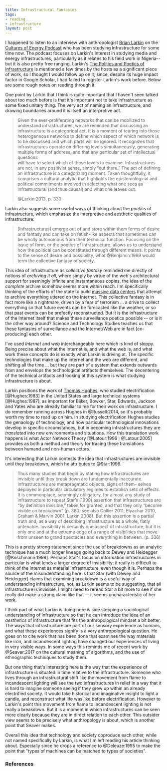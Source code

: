 ```yaml
---
title: Infrastructural Fantasies
tags:
- reading
- infrastructure
layout: post
---
```



I happened to listen to an interview with anthropologist [Brian Larkin] on the [Cultures of Energy Podcast] who has been studying infrastructure for some time now. The podcast focuses on Larkin's interest in studying media and energy infrastructures, particularly as it relates to his field work in Nigeria--but it is also pretty free ranging. Larkin's [The Politics and Poetics of Infrastructure] is mentioned a few times by the hosts as a significant piece of work, so I thought I would follow up on it, since, despite its huge impact factor in Google Scholar, I had failed to register Larkin's work before. Below are some rough notes on reading through it.

One point by Larkin that I think is quite important that I haven't seen talked about too much before is that it's important not to take infrastructure as some fixed unitary thing. The very act of naming an infrastructure, and drawing boundaries around it is itself an interpretive act.

> Given the ever-proliferating networks that can be mobilized to
> understand infrastructures, we are reminded that discussing an
> infrastructure is a categorical act. It is a moment of tearing
> into those heterogeneous networks to define which aspect of
> which network is to be discussed and which parts will be
> ignored. It recognizes that infrastructures operate on
> differing levels simultaneously, generating multiple forms of
> address, and that any particular set of intellectual questions\
> will have to select which of these levels to examine.
> Infrastructures are not, in any positivist sense, simply “out
> there.” The act of defining an infrastructure is a categorizing
> moment. Taken thoughtfully, it comprises a cultural analytic
> that highlights the epistemological and political commitments
> involved in selecting what one sees as infrastructural (and 
> thus causal) and what one leaves out.
>
> @Larkin:2013, p. 330

Larkin also suggests some useful ways of thinking about the *poetics* of infrastructure, which emphasize the interpretive and aesthetic qualities of infrastructure:

> [Infrastructures] emerge out of and store within them forms of
> desire and fantasy and can take on fetish-like aspects that
> sometimes can be wholly autonomous from their technical
> function. Focusing on the issue of form, or the poetics of
> infrastructure, allows us to understand how the political can
> be constituted through different means. It points to the sense
> of desire and possibility, what @Benjamin:1999 would term the
> collective fantasy of society.

This idea of infrastructure as *collective fantasy* reminded me directly of notions of *archiving it all*, where simply by virtue of the web's architectural support for seemingly infinite and instantaneous copies, the idea of the *complete* archive somehow seems more within reach. I'm specifically thinking of the efforts of the state to build [massive data centers] that attempt to archive everything uttered on the Internet. This collective fantasy is in fact more like a nightmare, driven by a fear of terrorism ... a drive to collect everything so that future events can be forecasted like the weather, or so that past events can be prefectly reconstructed.  But it is the infrastructure of the Internet itself that makes these surveillance poetics possible -- or is it the other way around? Science and Technology Studies teaches us that these fantasies of surveillance and the Internet/Web are in fact [co-producing] each other.

I've used *Internet* and *web* interchangeably here which is kind of sloppy. Being precise about what the Internet is, and what the web is, and what work these concepts do is exactly what Larkin is driving at. The specific technologies that make up the internet and the web are different, and shifting all the time ... but they are part of a system that extends outwards from and envelops the technological artifacts themselves. The decentering of the technical artifacts and looking at this system is what studying infrastructure is about.

Larkin positions the work of [Thomas Hughes], who studied  electrification [@Hughes:1983] in the United States and large technical systems [@Hughes:1987], as important for Bijker, Bowker, Star, Edwards, Jackson and Yates who are already familiar to me for their work on infrastructure. I do remember running across Hughes in @Russell:2014, so it's probably worth my time to read up on him. In studying electrification Hughes studies the genaology of technology, and how particular technological innovations develop in specific circumstances, but in becoming infrastructures they are *translated* into new environments and situations. How this translation work happens is what Actor Network Theory [@Latour:1996 ; @Latour:2005] provides as both a method and theory for tracing these translations between humand and non-human actors.

It's interesting that Larkin contests the idea that infrastructures are invisible until they breakdown, which he attributes to @Star:1996. 

> Thus many studies that begin by stating how infrastructures 
> are invisible until they break down are fundamentally 
> inaccurate. Infrastructures are metapragmatic objects, signs of 
> them- selves deployed in particular circulatory regimes to 
> establish sets of effects. It is commonplace, seemingly 
> obligatory, for almost any study of infrastructure to repeat 
> Star’s (1999) assertion that infrastructures are “by definition 
> invisible,” taken for granted, and that they only “become 
> visible on breakdown” (p. 380; see also Collier 2011, Elyachar 
> 2010, Graham & Marvin 2001, Larkin 2008). But this assertion is 
> a partial truth and, as a way of describing infrastructure as a 
> whole, flatly untenable. Invisibility is certainly one aspect 
> of infrastructure, but it is only one and at the extreme edge 
> of a range of visibilities that move from unseen to grand 
> spectacles and everything in between. (p. 336)

This is a pretty strong statement since the use of breakdowns as an analytic technique has a much longer lineage going back to Dewey and Heidegger [@Koschmann:1998]. Perhaps Star's focus on information infrastructures in particular is what lends a larger degree of invisibility: it really is difficult to think of the Internet as material infrastructure, even though it is. Perhaps the source of the misunderstanding here is that Star (with Dewey and Heidegger) claims that examining breakdown is a useful way of understanding infrastructure, not, as Larkin seems to be suggesting, that all infrastructure is invisible. I might need to reread Star a bit more to see if she really did make a strong claim like that -- it seems uncharacteristic of her work.

I think part of what Larkin is doing here is side stepping a sociological understanding of infrastructure so that he can introduce the idea of an *aesthetics* of infrastructure that fits the anthropological mindset a bit better. The ways that infrastructure are part of our sensory experience as humans, and what these experiences signify is a very anthropological question. He goes on to cite work that has been done that examines the way materials like iron, and incandescent lighting have changed our experiences of living in very visible ways. In some ways this reminds me of recent work by @Seaver:2017 on the cultural meaning of algorithms, and the use of ethnographic techniques to study them.

But one thing that's interesting here is the way that the experience of infrastructure is situated in time relative to the infrastructure. Someone who lives through an infrastructural shift like the movement from flame to incandescent lighting will see the two infrastructures in relief in a way that it is hard to imagine someone seeing if they grew up within an already electrified society. It would take historical and imaginative insight to light a candle, and reconstruct what life was like before electrification. However to Larkin's point this movement from flame to incandescent lighting is not really a breakdown. But it is a moment in which infrastructures can be seen more clearly because they are in direct relation to each other. This outsider view seems to be precisely what anthropology is about, which is another point that Seaver makes.

Overall this idea that technology and society coproduce each other, while not named specifically by Larkin, is what I'm left reading his article thinking about. Especially since he drops a reference to @Deleuze:1995 to make the point that "types of machines can be matched to types of societies".

### References 

[massive data centers]: https://en.wikipedia.org/wiki/Utah_Data_Center
[Thomas Hughes]: https://en.wikipedia.org/wiki/Thomas_P._Hughes
[Cultures of Energy Podcast]: http://culturesofenergy.com/120-brian-larkin/
[coproducing]: https://en.wikipedia.org/wiki/Co-production_(society)
[Brian Larkin]: https://barnard.edu/profiles/brian-larkin
[The Politics and Poetics of Infrastructure]: https://www.annualreviews.org/doi/abs/10.1146/annurev-anthro-092412-155522
